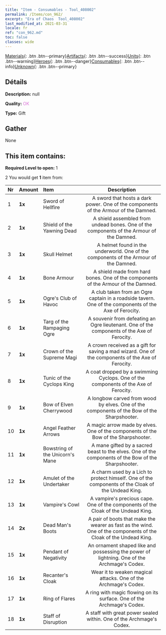 ```yaml
---
title: "Item - Consumables - Tool_408002"
permalink: /Items/con_962/
excerpt: "Era of Chaos  Tool_408002"
last_modified_at: 2021-03-31
locale: fr
ref: "con_962.md"
toc: false
classes: wide
---
```

 [Materials](/fr/Items/){: .btn .btn--primary}[Artifacts](/fr/Items/Artifacts/){: .btn .btn--success}[Units](/fr/Items/Units/){: .btn .btn--warning}[Heroes](/fr/Items/Heroes/){: .btn .btn--danger}[Consumables](/fr/Items/Consumables/){: .btn .btn--info}[Unknown](/fr/Items/Unknown/){: .btn .btn--primary}

## Détails
 **Description:** null

 **Quality:** <span style="color: #DA70D6">OK</span>

 **Type:** Gift

## Gather

  None

## This item contains:

 **Required Level to open:** 1

 2 You would get **1** item  from:

  | Nr | Amount |     Item    | Description |
  |:---|:-------|:------------|:-----------:|
  | 1 |  **1x** | Sword of Hellfire | A sword that hosts a dark power. One of the components of the Armour of the Damned.  | 
  | 2 |  **1x** | Shield of the Yawning Dead | A shield assembled from undead bones. One of the components of the Armour of the Damned.  | 
  | 3 |  **1x** | Skull Helmet | A helmet found in the underworld. One of the components of the Armour of the Damned.  | 
  | 4 |  **1x** | Bone Armour | A shield made from hard bones. One of the components of the Armour of the Damned.  | 
  | 5 |  **1x** | Ogre's Club of Havoc | A club taken from an Ogre captain in a roadside tavern. One of the components of the Axe of Ferocity.  | 
  | 6 |  **1x** | Targ of the Rampaging Ogre | A souvenir from defeating an Ogre lieutenant. One of the components of the Axe of Ferocity.  | 
  | 7 |  **1x** | Crown of the Supreme Magi | A crown received as a gift for saving a mad wizard. One of the components of the Axe of Ferocity.  | 
  | 8 |  **1x** | Tunic of the Cyclops King | A coat dropped by a swimming Cyclops. One of the components of the Axe of Ferocity.  | 
  | 9 |  **1x** | Bow of Elven Cherrywood | A longbow carved from wood by elves. One of the components of the Bow of the Sharpshooter.  | 
  | 10 |  **1x** | Angel Feather Arrows | A magic arrow made by elves. One of the components of the Bow of the Sharpshooter.  | 
  | 11 |  **1x** | Bowstring of the Unicorn's Mane | A mane gifted by a sacred beast to the elves. One of the components of the Bow of the Sharpshooter.  | 
  | 12 |  **1x** | Amulet of the Undertaker | A charm used by a Lich to protect himself. One of the components of the Cloak of the Undead King.  | 
  | 13 |  **1x** | Vampire's Cowl | A vampire's precious cape. One of the components of the Cloak of the Undead King.  | 
  | 14 |  **2x** | Dead Man's Boots | A pair of boots that make the wearer as fast as the wind. One of the components of the Cloak of the Undead King.  | 
  | 15 |  **1x** | Pendant of Negativity | An ornament shaped like and possessing the power of lightning. One of the Archmage's Codex.  | 
  | 16 |  **1x** | Recanter's Cloak | Wear it to weaken magical attacks. One of the Archmage's Codex.  | 
  | 17 |  **1x** | Ring of Flares | A ring with magic flowing on its surface. One of the Archmage's Codex.  | 
  | 18 |  **1x** | Staff of Disruption | A staff with great power sealed within. One of the Archmage's Codex.  | 
